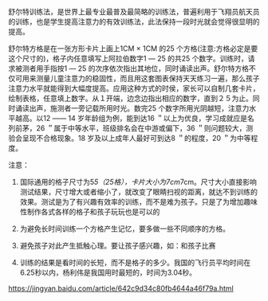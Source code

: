 舒尔特训练法，是世界上最专业最普及最简略的训练法，普遍利用于飞翔员航天员的训练，也是学生提高注意力的有效训练法，此法保持一段时光就会觉得很显明的提高。

舒尔特方格是在一张方形卡片上画上1CM × 1CM 的25 个方格(注意:方格必定是要这个尺寸的)，格子内任意填写上阿拉伯数字1 ― 25 的共25 个数字。训练时，请求被测者用手指按1 ― 25 的次序依次指出其地位，同时诵读出声。舒尔特方格不仅可用来测量儿童注意力的稳固性，而且用这套图表保持天天练习一遍，那么孩子注意力水平就能得到大幅度提高。应用这种方式的时侯，家长可以自制几套卡片，绘制表格，任意填上数字。从１开端，边念边指出相应的数字，直到２５为止。同时诵读出声，施测者一旁记载所用时光。数完25 个数字所用光阴越短，注意力水平越高。以12 ―― 14 岁年龄组为例，能到达16 ＂以上为优良，学习成就应是名列前茅，26 ＂属于中等水平，班级排名会在中游或偏下，36 ＂则问题较大，测验会呈现不合格现象。18 岁及以上成年人最好可到达8 ＂的程度，20 ＂为中等程度。

注意：

1. 国际通用的格子尺寸为5*5（25格），卡片大小为7cm*7cm。尺寸大小直接影响测试结果，尺寸增大或者缩小了，就改变了眼睛扫视的距离，就达不到训练的效果。测试是为了有兴趣有效率的训练，而不是难为孩子。只是了为增加趣味性制作各式各样的格子和孩子玩玩也是可以的

2. 为避免长时间训练一个方格产生记忆，要多做一些不同顺序的方格。

3. 避免孩子对此产生抵触心理。要让孩子感兴趣，如：和孩子比赛

4. 训练的结果是看时间的长短，而不是格子的多少。我国的飞行员平均时间在6.25秒以内，杨利伟是我国用时最短的，时间为3.04秒。


https://jingyan.baidu.com/article/642c9d34c80fb4644a46f79a.html
